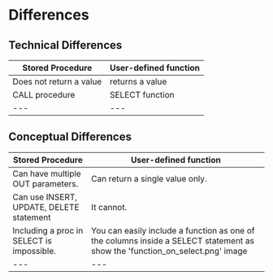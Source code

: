 # Differences


## Technical Differences

Stored Procedure | User-defined function | 
---|---|
Does not return a value | returns a value |
CALL procedure | SELECT function | 
--- | --- | 

## Conceptual Differences

Stored Procedure | User-defined function | 
---|---|
Can have multiple OUT parameters. | Can return a single value only. | 
Can use INSERT, UPDATE, DELETE statement | It cannot. |
Including a proc in SELECT is impossible. | You can easily include a function as one of the columns inside a SELECT statement as show the 'function_on_select.png' image  |
---|---|

